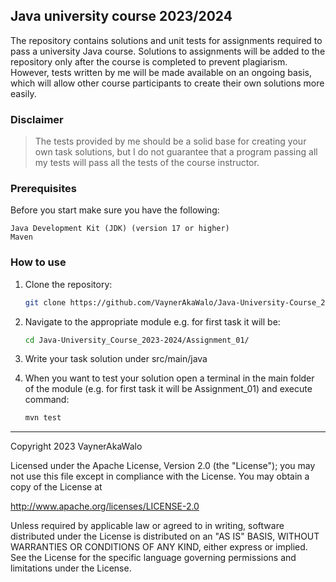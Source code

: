 ## Java university course 2023/2024
The repository contains solutions and unit tests for assignments required to pass a university Java course.
Solutions to assignments will be added to the repository only after the course is completed to prevent plagiarism. 
However, tests written by me will be made available on an ongoing basis, which will allow other course participants to create their own solutions more easily.

### Disclaimer
>The tests provided by me should be a solid base for creating your own task solutions, but I do not guarantee that a program passing all my tests will pass all the tests of the course instructor.

### Prerequisites
Before you start make sure you have the following:

    Java Development Kit (JDK) (version 17 or higher)  
    Maven

### How to use

1. Clone the repository:
    ```bash
    git clone https://github.com/VaynerAkaWalo/Java-University-Course_2023-2024.git
    ```
2. Navigate to the appropriate module e.g. for first task it will be:
   ```bash
   cd Java-University_Course_2023-2024/Assignment_01/
   ```
   
3. Write your task solution under src/main/java  


4. When you want to test your solution open a terminal in the main folder of the module (e.g. for first task it will be Assignment_01) and execute command:
   ```bash
   mvn test
   ```

--- 

Copyright 2023 VaynerAkaWalo

Licensed under the Apache License, Version 2.0 (the "License");
you may not use this file except in compliance with the License.
You may obtain a copy of the License at

http://www.apache.org/licenses/LICENSE-2.0

Unless required by applicable law or agreed to in writing, software
distributed under the License is distributed on an "AS IS" BASIS,
WITHOUT WARRANTIES OR CONDITIONS OF ANY KIND, either express or implied.
See the License for the specific language governing permissions and
limitations under the License.
